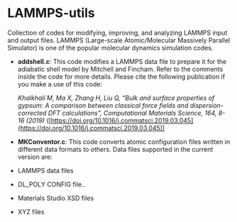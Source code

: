 # LAMMPS-utils
Collection of codes for modifying, improving, and analyzing LAMMPS input and output files. LAMMPS (Large-scale Atomic/Molecular Massively Parallel Simulator) is one of the popular molecular dynamics simulation codes.

* __addshell.c__: This code modifies a LAMMPS data file to prepare it for the adiabatic shell model by Mitchell and Fincham. Refer to the comments inside the code for more details. Please cite the following publication if you make a use of this code:

  *Khalkhali M, Ma X, Zhang H, Liu Q, “Bulk and surface properties of gypsum: A comparison between classical force fields and dispersion-corrected DFT calculations”, Computational Materials Science, 164, 8-16 (2019)* ([https://doi.org/10.1016/j.commatsci.2019.03.045](https://doi.org/10.1016/j.commatsci.2019.03.045))
  
* __MKConventor.c__: This code converts atomic configuration files written in different data formats to others. Data files supported in the current version are:
 * LAMMPS data files
 * DL_POLY CONFIG file..
 * Materials Studio XSD files
 * XYZ files
